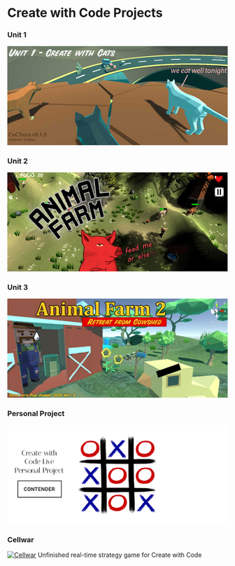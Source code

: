 # Create with Code Projects

### Unit 1
[![Unit 1](/images/unit1_splash_572x256.jpg)](CwCTruck_0_1_5/index.html)
### Unit 2
[![Unit 2](/images/af1_splash_572x256.jpg)](CwCAnimalFarm/index.html)
### Unit 3
[![Unit 3](/images/af2_splash_572x256.jpg)](CwCCowshed/index.html)
### Personal Project
[![TicTacToe](/images/tictactoe_splash_572x256.png)](https://connect.unity.com/p/tic-tac-toe-7)
### Cellwar
[![Cellwar](/images/cellwar_splash_572x256.jpg)](Cellwar/index.html)
Unfinished real-time strategy game for Create with Code
